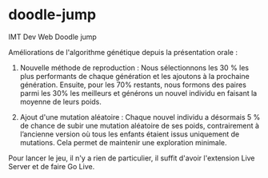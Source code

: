 # doodle-jump
IMT Dev Web Doodle jump

Améliorations de l'algorithme génétique depuis la présentation orale :
1. Nouvelle méthode de reproduction : Nous sélectionnons les 30 % les plus performants de chaque génération et les ajoutons à la prochaine génération. Ensuite, pour les 70% restants, nous formons des paires parmi les 30% les meilleurs et générons un nouvel individu en faisant la moyenne de leurs poids.

3. Ajout d'une mutation aléatoire :
   Chaque nouvel individu a désormais 5 % de chance de subir une mutation aléatoire de ses poids, contrairement à l’ancienne version où tous les enfants étaient issus uniquement de mutations. Cela permet de maintenir une exploration minimale.


Pour lancer le jeu, il n'y a rien de particulier, il suffit d'avoir l'extension Live Server et de faire Go Live.
